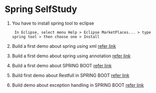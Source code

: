 # Spring SelfStudy

1. You have to install spring tool to eclipse

		In Eclipse, select menu Help > Eclipse MarketPlaces... > type spring tool > then choose one > Install
		
2. Build a first demo about spring using xml [refer link](https://github.com/colenhuttran/spring-seftstudy/tree/master/spring_bean_xml)

3. Build a first demo about spring using annotation [refer link](https://github.com/colenhuttran/spring-seftstudy/tree/master/spring_bean_annotation)

4. Build a first demo about SPRING BOOT [refer link](https://github.com/colenhuttran/spring-seftstudy/tree/master/spring_boot_demo)

5. Build first demo about Restfull in SPRING BOOT [refer link](https://github.com/colenhuttran/spring-seftstudy/tree/master/Restful_spring_boot)

6. Build demo about exception handling in SPRING BOOT [refer link](https://github.com/colenhuttran/spring-seftstudy/tree/master/restful_error_handling)

